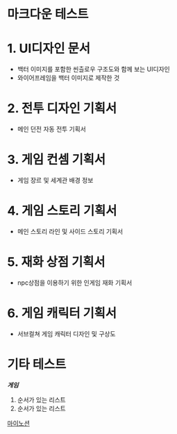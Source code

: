 # 마크다운 테스트

# 1. UI디자인 문서
- 백터 이미지를 포함한 씬츨로우 구조도와 함께 보는 UI디자인
- 와이어프레임을 백터 이미지로 제작한 것
# 2. 전투 디자인 기획서
- 메인 던전 자동 전투 기획서
# 3. 게임 컨셈 기획서
- 게임 장르 및 세계관 배경 정보
# 4. 게임 스토리 기획서
- 메인 스토리 라인 및 사이드 스토리 기획서
# 5. 재화 상점 기획서
- npc상점을 이용하기 위한 인게임 재화 기획서
# 6. 게임 캐릭터 기획서
- 서브컬쳐 게임 캐릭터 디자인 및 구상도





# 기타 테스트
__*게임*__

1. 순서가 있는 리스트
2. 순서가 있는 리스트

[마이노션](https://www.notion.so/UXUI-167eb13328b24b9ea7c269755cc2d74d)